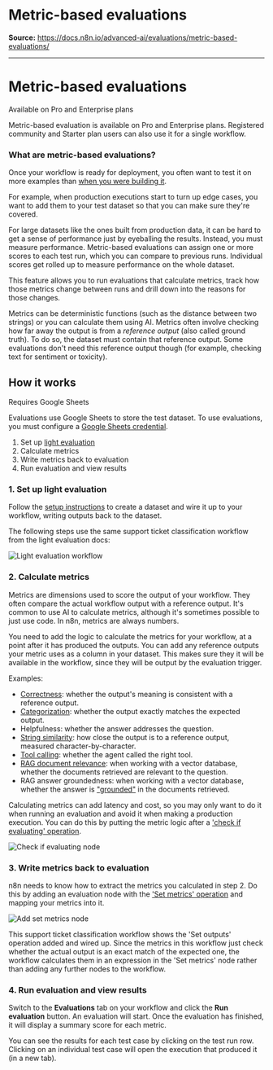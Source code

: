 # Metric-based evaluations

**Source:** https://docs.n8n.io/advanced-ai/evaluations/metric-based-evaluations/

---

# Metric-based evaluations

Available on Pro and Enterprise plans

Metric-based evaluation is available on Pro and Enterprise plans. Registered community and Starter plan users can also use it for a single workflow.

### What are metric-based evaluations?

Once your workflow is ready for deployment, you often want to test it on more examples than [when you were building it](../light-evaluations/).

For example, when production executions start to turn up edge cases, you want to add them to your test dataset so that you can make sure they're covered.

For large datasets like the ones built from production data, it can be hard to get a sense of performance just by eyeballing the results. Instead, you must measure performance. Metric-based evaluations can assign one or more scores to each test run, which you can compare to previous runs. Individual scores get rolled up to measure performance on the whole dataset.

This feature allows you to run evaluations that calculate metrics, track how those metrics change between runs and drill down into the reasons for those changes.

Metrics can be deterministic functions (such as the distance between two strings) or you can calculate them using AI. Metrics often involve checking how far away the output is from a *reference output* (also called ground truth). To do so, the dataset must contain that reference output. Some evaluations don't need this reference output though (for example, checking text for sentiment or toxicity).

## How it works

Requires Google Sheets

Evaluations use Google Sheets to store the test dataset. To use evaluations, you must configure a [Google Sheets credential](../../../integrations/builtin/credentials/google/).

1. Set up [light evaluation](../light-evaluations/)
2. Calculate metrics
3. Write metrics back to evaluation
4. Run evaluation and view results

### 1. Set up light evaluation

Follow the [setup instructions](../light-evaluations/) to create a dataset and wire it up to your workflow, writing outputs back to the dataset.

The following steps use the same support ticket classification workflow from the light evaluation docs:

![Light evaluation workflow](../../../_images/advanced-ai/evaluations/light-evaluation-workflow.png)

### 2. Calculate metrics

Metrics are dimensions used to score the output of your workflow. They often compare the actual workflow output with a reference output. It's common to use AI to calculate metrics, although it's sometimes possible to just use code. In n8n, metrics are always numbers.

You need to add the logic to calculate the metrics for your workflow, at a point after it has produced the outputs. You can add any reference outputs your metric uses as a column in your dataset. This makes sure they it will be available in the workflow, since they will be output by the evaluation trigger.

Examples:

- [Correctness](https://n8n.io/workflows/4271): whether the output's meaning is consistent with a reference output.
- [Categorization](https://n8n.io/workflows/4269): whether the output exactly matches the expected output.
- Helpfulness: whether the answer addresses the question.
- [String similarity](https://n8n.io/workflows/4274): how close the output is to a reference output, measured character-by-character.
- [Tool calling](https://n8n.io/workflows/4268): whether the agent called the right tool.
- [RAG document relevance](https://n8n.io/workflows/4273): when working with a vector database, whether the documents retrieved are relevant to the question.
- RAG answer groundedness: when working with a vector database, whether the answer is ["grounded"](https://www.deepset.ai/blog/rag-llm-evaluation-groundedness) in the documents retrieved.

Calculating metrics can add latency and cost, so you may only want to do it when running an evaluation and avoid it when making a production execution. You can do this by putting the metric logic after a ['check if evaluating' operation](../../../integrations/builtin/core-nodes/n8n-nodes-base.evaluation/#check-if-evaluating).

![Check if evaluating node](../../../_images/advanced-ai/evaluations/check-if-evaluating.png)

### 3. Write metrics back to evaluation

n8n needs to know how to extract the metrics you calculated in step 2. Do this by adding an evaluation node with the ['Set metrics' operation](../../../integrations/builtin/core-nodes/n8n-nodes-base.evaluation/#set-metrics) and mapping your metrics into it.

![Add set metrics node](../../../_images/advanced-ai/evaluations/add-set-metrics.png)

This support ticket classification workflow shows the 'Set outputs' operation added and wired up. Since the metrics in this workflow just check whether the actual output is an exact match of the expected one, the workflow calculates them in an expression in the 'Set metrics' node rather than adding any further nodes to the workflow.

### 4. Run evaluation and view results

Switch to the **Evaluations** tab on your workflow and click the **Run evaluation** button. An evaluation will start. Once the evaluation has finished, it will display a summary score for each metric.

You can see the results for each test case by clicking on the test run row. Clicking on an individual test case will open the execution that produced it (in a new tab).
